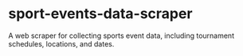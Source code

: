# sport-events-data-scraper
A web scraper for collecting sports event data, including tournament schedules, locations, and dates.
